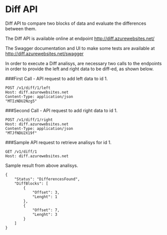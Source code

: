 # Diff API
Diff API to compare two blocks of data and evaluate the differences between them.

The Diff API is available online at endpoint http://diff.azurewebsites.net/

The Swagger documentation and UI to make some tests are available at http://diff.azurewebsites.net/swagger

In order to execute a Diff analisys, are necessary two calls to the endpoints in order to provide the left and right data to be diff-ed, as shown below.

###First Call - API request to add left data to id 1.

    POST /v1/diff/1/left
    Host: diff.azurewebsites.net
    Content-Type: application/json
    "MTIzNDU2Nzg5"

###Second  Call - API request to add right data to id 1.

    POST /v1/diff/1/right
    Host: diff.azurewebsites.net
    Content-Type: application/json
    "MTJfNDU2X19f"

###Sample API request to retrieve analisys for id 1.

    GET /v1/diff/1
    Host: diff.azurewebsites.net

Sample result from above analisys.

    {
        "Status": "DifferencesFound",
        "DiffBlocks": [
            {
                "Offset": 3,
                "Lenght": 1
            },
            {
                "Offset": 7,
                "Lenght": 3
            }
        ]
    }
